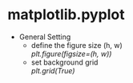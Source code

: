 # matplotlib.pyplot
* General Setting
  * define the figure size (h, w)  
  *plt.figure(figsize=(h, w))*
  * set background grid  
  *plt.grid(True)*
